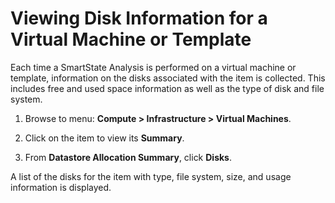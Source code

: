 # Viewing Disk Information for a Virtual Machine or Template

Each time a SmartState Analysis is performed on a virtual machine or
template, information on the disks associated with the item is
collected. This includes free and used space information as well as the
type of disk and file system.

1.  Browse to menu: **Compute > Infrastructure > Virtual Machines**.

2.  Click on the item to view its **Summary**.

3.  From **Datastore Allocation Summary**, click **Disks**.

A list of the disks for the item with type, file system, size, and usage
information is displayed.
